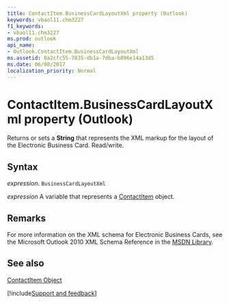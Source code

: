 ```yaml
---
title: ContactItem.BusinessCardLayoutXml property (Outlook)
keywords: vbaol11.chm3227
f1_keywords:
- vbaol11.chm3227
ms.prod: outlook
api_name:
- Outlook.ContactItem.BusinessCardLayoutXml
ms.assetid: 0a2cfc55-7835-db1a-7dba-b896e14a13d5
ms.date: 06/08/2017
localization_priority: Normal
---
```



# ContactItem.BusinessCardLayoutXml property (Outlook)

Returns or sets a  **String** that represents the XML markup for the layout of the Electronic Business Card. Read/write.


## Syntax

_expression_. `BusinessCardLayoutXml`

_expression_ A variable that represents a [ContactItem](Outlook.ContactItem.md) object.


## Remarks

For more information on the XML schema for Electronic Business Cards, see the Microsoft Outlook 2010 XML Schema Reference in the [MSDN Library](https://msdn.microsoft.com/library).


## See also


[ContactItem Object](Outlook.ContactItem.md)

[!include[Support and feedback](~/includes/feedback-boilerplate.md)]